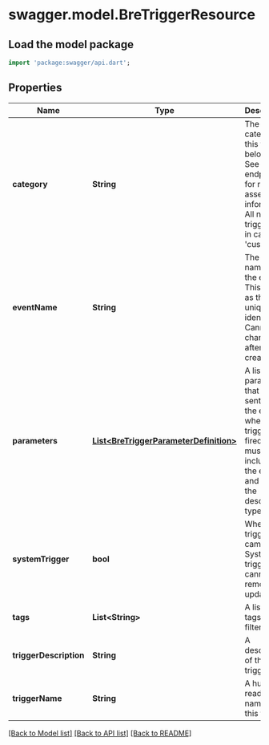 # swagger.model.BreTriggerResource

## Load the model package
```dart
import 'package:swagger/api.dart';
```

## Properties
Name | Type | Description | Notes
------------ | ------------- | ------------- | -------------
**category** | **String** | The category this trigger belongs to. See endpoints for related asset information. All new triggers are in category &#39;custom&#39; | [optional] [default to null]
**eventName** | **String** | The unique name for the event. This serves as the unique identifier. Cannot be changed after creation | [default to null]
**parameters** | [**List&lt;BreTriggerParameterDefinition&gt;**](BreTriggerParameterDefinition.md) | A list of parameters that will be sent with the event when the trigger is fired. These must be included in the event and match the described types | [optional] [default to []]
**systemTrigger** | **bool** | Where this trigger came from. System triggers cannot be removed or updated | [optional] [default to null]
**tags** | **List&lt;String&gt;** | A list of tags for filtering | [optional] [default to []]
**triggerDescription** | **String** | A description of the trigger | [default to null]
**triggerName** | **String** | A human readable name for this trigger | [default to null]

[[Back to Model list]](../README.md#documentation-for-models) [[Back to API list]](../README.md#documentation-for-api-endpoints) [[Back to README]](../README.md)


